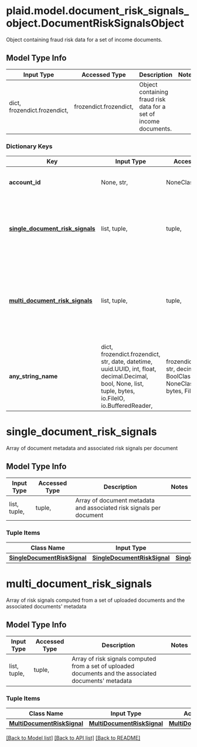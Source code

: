 # plaid.model.document_risk_signals_object.DocumentRiskSignalsObject

Object containing fraud risk data for a set of income documents.

## Model Type Info
Input Type | Accessed Type | Description | Notes
------------ | ------------- | ------------- | -------------
dict, frozendict.frozendict,  | frozendict.frozendict,  | Object containing fraud risk data for a set of income documents. | 

### Dictionary Keys
Key | Input Type | Accessed Type | Description | Notes
------------ | ------------- | ------------- | ------------- | -------------
**account_id** | None, str,  | NoneClass, str,  | ID of the payroll provider account. | 
**[single_document_risk_signals](#single_document_risk_signals)** | list, tuple,  | tuple,  | Array of document metadata and associated risk signals per document | 
**[multi_document_risk_signals](#multi_document_risk_signals)** | list, tuple,  | tuple,  | Array of risk signals computed from a set of uploaded documents and the associated documents&#x27; metadata | 
**any_string_name** | dict, frozendict.frozendict, str, date, datetime, uuid.UUID, int, float, decimal.Decimal, bool, None, list, tuple, bytes, io.FileIO, io.BufferedReader,  | frozendict.frozendict, str, decimal.Decimal, BoolClass, NoneClass, tuple, bytes, FileIO | any string name can be used but the value must be the correct type | [optional]

# single_document_risk_signals

Array of document metadata and associated risk signals per document

## Model Type Info
Input Type | Accessed Type | Description | Notes
------------ | ------------- | ------------- | -------------
list, tuple,  | tuple,  | Array of document metadata and associated risk signals per document | 

### Tuple Items
Class Name | Input Type | Accessed Type | Description | Notes
------------- | ------------- | ------------- | ------------- | -------------
[**SingleDocumentRiskSignal**](SingleDocumentRiskSignal.md) | [**SingleDocumentRiskSignal**](SingleDocumentRiskSignal.md) | [**SingleDocumentRiskSignal**](SingleDocumentRiskSignal.md) |  | 

# multi_document_risk_signals

Array of risk signals computed from a set of uploaded documents and the associated documents' metadata

## Model Type Info
Input Type | Accessed Type | Description | Notes
------------ | ------------- | ------------- | -------------
list, tuple,  | tuple,  | Array of risk signals computed from a set of uploaded documents and the associated documents&#x27; metadata | 

### Tuple Items
Class Name | Input Type | Accessed Type | Description | Notes
------------- | ------------- | ------------- | ------------- | -------------
[**MultiDocumentRiskSignal**](MultiDocumentRiskSignal.md) | [**MultiDocumentRiskSignal**](MultiDocumentRiskSignal.md) | [**MultiDocumentRiskSignal**](MultiDocumentRiskSignal.md) |  | 

[[Back to Model list]](../../README.md#documentation-for-models) [[Back to API list]](../../README.md#documentation-for-api-endpoints) [[Back to README]](../../README.md)

